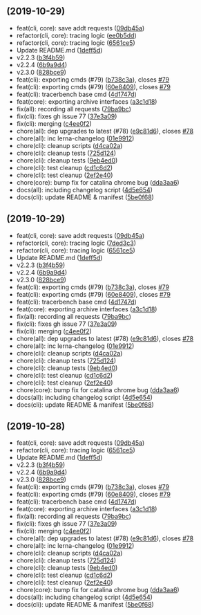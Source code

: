 ## (2019-10-29)

- feat(cli, core): save addt requests ([09db45a](https://github.com/tracerbench/tracerbench/commit/09db45a))
- refactor(cli, core): tracing logic ([ee0b5dd](https://github.com/tracerbench/tracerbench/commit/ee0b5dd))
- refactor(cli, core): tracing logic ([6561ce5](https://github.com/tracerbench/tracerbench/commit/6561ce5))
- Update README.md ([1deff5d](https://github.com/tracerbench/tracerbench/commit/1deff5d))
- v2.2.3 ([b3f4b59](https://github.com/tracerbench/tracerbench/commit/b3f4b59))
- v2.2.4 ([6b9a9d4](https://github.com/tracerbench/tracerbench/commit/6b9a9d4))
- v2.3.0 ([828bce9](https://github.com/tracerbench/tracerbench/commit/828bce9))
- feat(cli): exporting cmds (#79) ([b738c3a](https://github.com/tracerbench/tracerbench/commit/b738c3a)), closes [#79](https://github.com/tracerbench/tracerbench/issues/79)
- feat(cli): exporting cmds (#79) ([60e8409](https://github.com/tracerbench/tracerbench/commit/60e8409)), closes [#79](https://github.com/tracerbench/tracerbench/issues/79)
- feat(cli): tracerbench base cmd ([4d1747d](https://github.com/tracerbench/tracerbench/commit/4d1747d))
- feat(core): exporting archive interfaces ([a3c1d18](https://github.com/tracerbench/tracerbench/commit/a3c1d18))
- fix(all): recording all requests ([79ba9bc](https://github.com/tracerbench/tracerbench/commit/79ba9bc))
- fix(cli): fixes gh issue 77 ([37e3a09](https://github.com/tracerbench/tracerbench/commit/37e3a09))
- fix(cli): merging ([c4ee0f2](https://github.com/tracerbench/tracerbench/commit/c4ee0f2))
- chore(all): dep upgrades to latest (#78) ([e9c81d6](https://github.com/tracerbench/tracerbench/commit/e9c81d6)), closes [#78](https://github.com/tracerbench/tracerbench/issues/78)
- chore(all): inc lerna-changelog ([01e9912](https://github.com/tracerbench/tracerbench/commit/01e9912))
- chore(cli): cleanup scripts ([d4ca02a](https://github.com/tracerbench/tracerbench/commit/d4ca02a))
- chore(cli): cleanup tests ([725d124](https://github.com/tracerbench/tracerbench/commit/725d124))
- chore(cli): cleanup tests ([9eb4ed0](https://github.com/tracerbench/tracerbench/commit/9eb4ed0))
- chore(cli): test cleanup ([cd1c6d2](https://github.com/tracerbench/tracerbench/commit/cd1c6d2))
- chore(cli): test cleanup ([2ef2e40](https://github.com/tracerbench/tracerbench/commit/2ef2e40))
- chore(core): bump fix for catalina chrome bug ([dda3aa6](https://github.com/tracerbench/tracerbench/commit/dda3aa6))
- docs(all): including changelog script ([4d5e654](https://github.com/tracerbench/tracerbench/commit/4d5e654))
- docs(cli): update README & manifest ([5be0f68](https://github.com/tracerbench/tracerbench/commit/5be0f68))

## (2019-10-29)

- feat(cli, core): save addt requests ([09db45a](https://github.com/tracerbench/tracerbench/commit/09db45a))
- refactor(cli, core): tracing logic ([7ded3c3](https://github.com/tracerbench/tracerbench/commit/7ded3c3))
- refactor(cli, core): tracing logic ([6561ce5](https://github.com/tracerbench/tracerbench/commit/6561ce5))
- Update README.md ([1deff5d](https://github.com/tracerbench/tracerbench/commit/1deff5d))
- v2.2.3 ([b3f4b59](https://github.com/tracerbench/tracerbench/commit/b3f4b59))
- v2.2.4 ([6b9a9d4](https://github.com/tracerbench/tracerbench/commit/6b9a9d4))
- v2.3.0 ([828bce9](https://github.com/tracerbench/tracerbench/commit/828bce9))
- feat(cli): exporting cmds (#79) ([b738c3a](https://github.com/tracerbench/tracerbench/commit/b738c3a)), closes [#79](https://github.com/tracerbench/tracerbench/issues/79)
- feat(cli): exporting cmds (#79) ([60e8409](https://github.com/tracerbench/tracerbench/commit/60e8409)), closes [#79](https://github.com/tracerbench/tracerbench/issues/79)
- feat(cli): tracerbench base cmd ([4d1747d](https://github.com/tracerbench/tracerbench/commit/4d1747d))
- feat(core): exporting archive interfaces ([a3c1d18](https://github.com/tracerbench/tracerbench/commit/a3c1d18))
- fix(all): recording all requests ([79ba9bc](https://github.com/tracerbench/tracerbench/commit/79ba9bc))
- fix(cli): fixes gh issue 77 ([37e3a09](https://github.com/tracerbench/tracerbench/commit/37e3a09))
- fix(cli): merging ([c4ee0f2](https://github.com/tracerbench/tracerbench/commit/c4ee0f2))
- chore(all): dep upgrades to latest (#78) ([e9c81d6](https://github.com/tracerbench/tracerbench/commit/e9c81d6)), closes [#78](https://github.com/tracerbench/tracerbench/issues/78)
- chore(all): inc lerna-changelog ([01e9912](https://github.com/tracerbench/tracerbench/commit/01e9912))
- chore(cli): cleanup scripts ([d4ca02a](https://github.com/tracerbench/tracerbench/commit/d4ca02a))
- chore(cli): cleanup tests ([725d124](https://github.com/tracerbench/tracerbench/commit/725d124))
- chore(cli): cleanup tests ([9eb4ed0](https://github.com/tracerbench/tracerbench/commit/9eb4ed0))
- chore(cli): test cleanup ([cd1c6d2](https://github.com/tracerbench/tracerbench/commit/cd1c6d2))
- chore(cli): test cleanup ([2ef2e40](https://github.com/tracerbench/tracerbench/commit/2ef2e40))
- chore(core): bump fix for catalina chrome bug ([dda3aa6](https://github.com/tracerbench/tracerbench/commit/dda3aa6))
- docs(all): including changelog script ([4d5e654](https://github.com/tracerbench/tracerbench/commit/4d5e654))
- docs(cli): update README & manifest ([5be0f68](https://github.com/tracerbench/tracerbench/commit/5be0f68))

## (2019-10-28)

- feat(cli, core): save addt requests ([09db45a](https://github.com/tracerbench/tracerbench/commit/09db45a))
- refactor(cli, core): tracing logic ([6561ce5](https://github.com/tracerbench/tracerbench/commit/6561ce5))
- Update README.md ([1deff5d](https://github.com/tracerbench/tracerbench/commit/1deff5d))
- v2.2.3 ([b3f4b59](https://github.com/tracerbench/tracerbench/commit/b3f4b59))
- v2.2.4 ([6b9a9d4](https://github.com/tracerbench/tracerbench/commit/6b9a9d4))
- v2.3.0 ([828bce9](https://github.com/tracerbench/tracerbench/commit/828bce9))
- feat(cli): exporting cmds (#79) ([b738c3a](https://github.com/tracerbench/tracerbench/commit/b738c3a)), closes [#79](https://github.com/tracerbench/tracerbench/issues/79)
- feat(cli): exporting cmds (#79) ([60e8409](https://github.com/tracerbench/tracerbench/commit/60e8409)), closes [#79](https://github.com/tracerbench/tracerbench/issues/79)
- feat(cli): tracerbench base cmd ([4d1747d](https://github.com/tracerbench/tracerbench/commit/4d1747d))
- feat(core): exporting archive interfaces ([a3c1d18](https://github.com/tracerbench/tracerbench/commit/a3c1d18))
- fix(all): recording all requests ([79ba9bc](https://github.com/tracerbench/tracerbench/commit/79ba9bc))
- fix(cli): fixes gh issue 77 ([37e3a09](https://github.com/tracerbench/tracerbench/commit/37e3a09))
- fix(cli): merging ([c4ee0f2](https://github.com/tracerbench/tracerbench/commit/c4ee0f2))
- chore(all): dep upgrades to latest (#78) ([e9c81d6](https://github.com/tracerbench/tracerbench/commit/e9c81d6)), closes [#78](https://github.com/tracerbench/tracerbench/issues/78)
- chore(all): inc lerna-changelog ([01e9912](https://github.com/tracerbench/tracerbench/commit/01e9912))
- chore(cli): cleanup scripts ([d4ca02a](https://github.com/tracerbench/tracerbench/commit/d4ca02a))
- chore(cli): cleanup tests ([725d124](https://github.com/tracerbench/tracerbench/commit/725d124))
- chore(cli): cleanup tests ([9eb4ed0](https://github.com/tracerbench/tracerbench/commit/9eb4ed0))
- chore(cli): test cleanup ([cd1c6d2](https://github.com/tracerbench/tracerbench/commit/cd1c6d2))
- chore(cli): test cleanup ([2ef2e40](https://github.com/tracerbench/tracerbench/commit/2ef2e40))
- chore(core): bump fix for catalina chrome bug ([dda3aa6](https://github.com/tracerbench/tracerbench/commit/dda3aa6))
- docs(all): including changelog script ([4d5e654](https://github.com/tracerbench/tracerbench/commit/4d5e654))
- docs(cli): update README & manifest ([5be0f68](https://github.com/tracerbench/tracerbench/commit/5be0f68))
